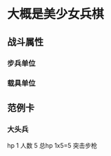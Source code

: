 # 大概是美少女兵棋

## 战斗属性

### 步兵单位

### 载具单位

## 范例卡

### 大头兵

<tabel>
  <tr>
    <th>hp</th>
    <th>1</th>
    <th>人数</th>
    <th>5</th>
    <th>总hp</th>
    <th>1x5=5</th>
  </tr>
  <tr>
    <td rowspan="2">突击步枪</td>
    <td></td>
    <td></td>
    <td></td>
    <td></td>
    <td></td>
  </tr>
  <tr>
    <td></td>
    <td></td>
    <td></td>
    <td></td>
    <td></td>
  </tr>
</table>
